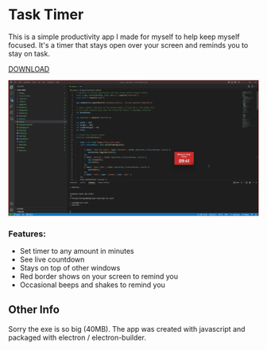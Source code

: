 # Task Timer

This is a simple productivity app I made for myself to help keep myself focused. It's a timer that stays open over your screen and reminds you to stay on task.

[DOWNLOAD](https://github.com/skeddles/task-timer/releases/tag/v1)

![alt text](screenshot.png)


### Features:
- Set timer to any amount in minutes
- See live countdown
- Stays on top of other windows
- Red border shows on your screen to remind you
- Occasional beeps and shakes to remind you 

## Other Info

Sorry the exe is so big (40MB). The app was created with javascript and packaged with electron / electron-builder.

